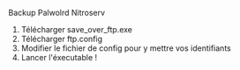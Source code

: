 Backup Palwolrd Nitroserv
1. Télécharger save_over_ftp.exe
2. Télécharger ftp.config
3. Modifier le fichier de config pour y mettre vos identifiants
4. Lancer l'éxecutable !
